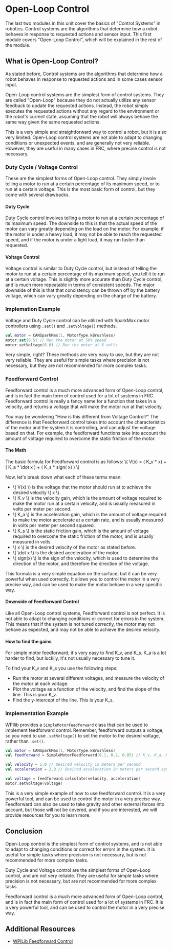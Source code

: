 # Open-Loop Control

The last two modules in this unit cover the basics of "Control Systems" in robotics. Control systems are the algorithms
that determine how a robot behaves in response to requested actions and sensor input. This first module covers
"Open-Loop Control", which will be explained in the rest of the module.

## What is Open-Loop Control?

As stated before, Control systems are the algorithms that determine how a robot behaves in response to requested actions
and in some cases sensor input.

Open-Loop control systems are the simplest form of control systems. They are called "Open-Loop" because they do not
actually utilize any sensor feedback to update the requested actions. Instead, the robot simply executes the requested
actions without any regard to the environment or the robot's current state, assuming that the robot will always behave
the same way given the same requested actions.

This is a very simple and straightforward way to control a robot, but it is also very limited. Open-Loop control systems
are not able to adapt to changing conditions or unexpected events, and are generally not very reliable. However, they
are useful in many cases in FRC, where precise control is not necessary.

### Duty Cycle / Voltage Control

These are the simplest forms of Open-Loop control. They simply invole telling a motor to run at a certain percentage of
its maximum speed, or to run at a certain voltage. This is the most basic form of control, but they come with several
drawbacks.

#### Duty Cycle

Duty Cycle control involves telling a motor to run at a certain percentage of its maximum speed. The downside to this is
that the actual speed of the motor can vary greatly depending on the load on the motor. For example, if the motor is
under a heavy load, it may not be able to reach the requested speed, and if the motor is under a light load, it may run
faster than requested.

#### Voltage Control

Voltage control is similar to Duty Cycle control, but instead of telling the motor to run at a certain percentage of its
maximum speed, you tell it to run at a certain voltage. This is slightly more accurate than Duty Cycle control, and is
much more repeatable in terms of consistent speeds. The major downside of this is that that concistency can be thrown
off by the battery voltage, which can vary greatly depending on the charge of the battery.

### Implemation Example

Voltage and Duty Cycle control can be utilized with SparkMax motor controllers using `.set()` and `.setVoltage()`
methods.

```kotlin
val motor = CANSparkMax(1, MotorType.kBrushless)
motor.set(0.5) // Run the motor at 50% speed
motor.setVoltage(6.0) // Run the motor at 6 volts
```

Very simple, right? These methods are very easy to use, but they are not very reliable. They are useful for simple tasks
where precision is not necessary, but they are not recommended for more complex tasks.

### Feedforward Control

Feedforward control is a much more advanced form of Open-Loop control, and is in fact the main form of control used for
a lot of systems in FRC. Feedforward control is really a fancy name for a function that takes in a velocity, and returns
a voltage that will make the motor run at that velocity.

You may be wondering "How is this different from Voltage Control?" The difference is that Feedforward control takes into
account the characteristics of the motor and the system it is controlling, and can adjust the voltage based on that. For
example, the feedforward functions take into account the amount of voltage required to overcome the static friction of
the motor.

#### The Math

The basic formula for Feedforward control is as follows: \\( V(x) = ( K_v * x) + ( K_a * \dot x ) + ( K_s * sign(
x) ) \\)

Now, let's break down what each of these terms mean:

- \\( V(x) \\) is the voltage that the motor should run at to achieve the desired velocity \\( x \\).
- \\( K_v \\) is the velocity gain, which is the amount of voltage required to make the motor run at a certain velocity,
  and is usually measured in volts per meter per second.
- \\( K_a \\) is the acceleration gain, which is the amount of voltage required to make the motor accelerate at a
  certain
  rate, and is usually measured in volts per meter per second squared.
- \\( K_s \\) is the static friction gain, which is the amount of voltage required to overcome the static friction of
  the
  motor, and is usually measured in volts.
- \\( x \\) is the desired velocity of the motor as stated before.
- \\( \dot x \\) is the desired acceleration of the motor.
- \\( sign(x) \\) is the sign of the velocity, which is used to determine the direction of the motor, and therefore the
  direction of the voltage.

This formula is a very simple equation on the surface, but it can be very powerful when used correctly. It allows you to
control the motor in a very precise way, and can be used to make the motor behave in a very specific way.

#### Downside of Feedforward Control

Like all Open-Loop control systems, Feedforward control is not perfect. It is not able to adapt to changing conditions
or
correct for errors in the system. This means that if the system is not tuned correctly, the motor may not behave as
expected, and may not be able to achieve the desired velocity.

#### How to find the gains

For simple motor feedforward, it's very easy to find K_v, and K_s. K_a is a lot harder to find, but luckily, it's not
usually necessary to tune it.

To find your K_v and K_s you use the following steps:

- Run the motor at several different voltages, and measure the velocity of the motor at each voltage.
- Plot the voltage as a function of the velocity, and find the slope of the line. This is your K_v.
- Find the y-intercept of the line. This is your K_s.

### Implementation Example

WPIlib provides a `SimpleMotorFeedforward` class that can be used to implement feedforward control.
Remember, feedforward outputs a voltage, so you need to use `.setVoltage()` to set the motor to the desired voltage,
rather than `.set()`.

```kotlin
val motor = CANSparkMax(1, MotorType.kBrushless)
val feedforward = SimpleMotorFeedforward(0.1, 0.2, 0.05) // K_v, K_a, K_s

val velocity = 5.0 // Desired velocity in meters per second
val acceleration = 2.0 // Desired acceleration in meters per second squared

val voltage = feedforward.calculate(velocity, acceleration)
motor.setVoltage(voltage)
```

This is a very simple example of how to use feedforward control. It is a very powerful tool, and can be used to control
the motor in a very precise way. Feedforward can also be used to take gravity and other external forces into account,
but those will not be covered, and if you are interested, we will provide resources for you to learn more.

## Conclusion

Open-Loop control is the simplest form of control systems, and is not able to adapt to changing conditions or correct
for errors in the system. It is useful for simple tasks where precision is not necessary, but is not recommended for
more complex tasks.

Duty Cycle and Voltage control are the simplest forms of Open-Loop control, and are not very reliable. They are useful
for simple tasks where precision is not necessary, but are not recommended for more complex tasks.

Feedforward control is a much more advanced form of Open-Loop control, and is in fact the main form of control used for
a lot of systems in FRC. It is a very powerful tool, and can be used to control the motor in a very precise way.

## Additional Resources
- [WPILib Feedforward Control](https://docs.wpilib.org/en/stable/docs/software/advanced-controls/controllers/feedforward.html)
